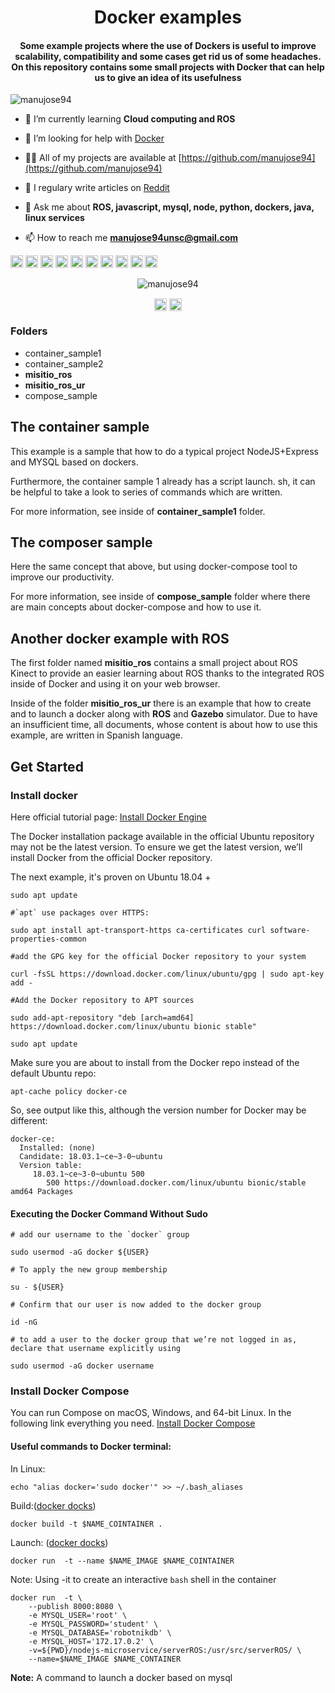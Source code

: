 <h1 align="center">Docker examples</h1>
<h4 align="center"> Some example projects where the use of Dockers is useful to improve scalability, compatibility and some cases get rid us of some headaches. On this repository contains some small projects with Docker that can help us to give an idea of its usefulness</h4>

<p align="left"> <img src="https://komarev.com/ghpvc/?username=manujose94" alt="manujose94" /> </p>

- 🌱 I’m currently learning **Cloud computing and ROS**

- 🤔 I’m looking for help with [Docker](https://github.com/manujose94/Docker)

- 👨‍💻 All of my projects are available at [https://github.com/manujose94](https://github.com/manujose94)

- 📝 I regulary write articles on [Reddit](Reddit)

- 💬 Ask me about **ROS, javascript, mysql, node, python, dockers, java, linux services**

- 📫 How to reach me **manujose94unsc@gmail.com**

<p align="left"><img src="https://devicons.github.io/devicon/devicon.git/icons/bootstrap/bootstrap-plain.svg" alt="bootstrap" width="20" height="20"/> <img src="https://devicons.github.io/devicon/devicon.git/icons/css3/css3-original-wordmark.svg" alt="css3" width="20" height="20"/> <img src="https://devicons.github.io/devicon/devicon.git/icons/docker/docker-original-wordmark.svg" alt="docker" width="20" height="20"/> <img src="https://devicons.github.io/devicon/devicon.git/icons/javascript/javascript-original.svg" alt="javascript" width="20" height="20"/> <img src="https://devicons.github.io/devicon/devicon.git/icons/typescript/typescript-original.svg" alt="typescript" width="20" height="20"/> <img src="https://devicons.github.io/devicon/devicon.git/icons/mysql/mysql-original-wordmark.svg" alt="mysql" width="20" height="20"/> <img src="https://devicons.github.io/devicon/devicon.git/icons/nodejs/nodejs-original-wordmark.svg" alt="nodejs" width="20" height="20"/> <img src="https://devicons.github.io/devicon/devicon.git/icons/python/python-original-wordmark.svg" alt="python" width="20" height="20"/> <img src="https://devicons.github.io/devicon/devicon.git/icons/linux/linux-original.svg" alt="linux" width="20" height="20"/> <img src="https://devicons.github.io/devicon/devicon.git/icons/express/express-original-wordmark.svg" alt="express" width="20" height="20"/></p><p align="center"> <img src="https://github-readme-stats.vercel.app/api?username=manujose94&show_icons=true" alt="manujose94" /> </p>

<p align="center">
<a href="https://twitter.com/@xmanuhlx" target="blank"><img align="center" src="https://cdn.jsdelivr.net/npm/simple-icons@3.0.1/icons/twitter.svg" alt="@xmanuhlx" height="20" width="20" /></a>
<a href="https://instagram.com/manueljose50" target="blank"><img align="center" src="https://cdn.jsdelivr.net/npm/simple-icons@3.0.1/icons/instagram.svg" alt="manueljose50" height="20" width="20" /></a>
</p>

### Folders

- container_sample1
- container_sample2
- **misitio_ros**
- **misitio_ros_ur** 
- compose_sample

## The container sample

This example is a sample that how to do a typical project NodeJS+Express and MYSQL based on dockers.

Furthermore, the container sample 1 already has a script launch. sh, it can be helpful  to take a look to series of commands which are written.

For more information, see inside of **container_sample1** folder.

## The composer sample

Here the same concept that above, but using docker-compose tool to improve our productivity. 

For more information, see inside of **compose_sample** folder where there are main concepts about docker-compose and how to use it.

## Another docker example with ROS

The first folder named **misitio_ros** contains a small project about ROS Kinect to provide an easier learning about ROS thanks to the integrated ROS inside of Docker and using it on your web browser.

Inside of the folder **misitio_ros_ur** there is an example that how to create and to launch a docker along with **ROS** and **Gazebo** simulator.
Due to have an insufficient time, all documents, whose content is about how to use this example, are written in Spanish language.

 ## Get Started

### Install docker

Here official tutorial page:  [Install Docker Engine](https://docs.docker.com/engine/install/)

The Docker installation package available in the official Ubuntu repository may not be the latest version. To ensure we get the latest version, we’ll install Docker from the official Docker repository.

The next example, it's proven on Ubuntu 18.04 +

```shell
sudo apt update

#`apt` use packages over HTTPS:

sudo apt install apt-transport-https ca-certificates curl software-properties-common

#add the GPG key for the official Docker repository to your system

curl -fsSL https://download.docker.com/linux/ubuntu/gpg | sudo apt-key add -

#Add the Docker repository to APT sources

sudo add-apt-repository "deb [arch=amd64] https://download.docker.com/linux/ubuntu bionic stable"

sudo apt update
```

Make sure you are about to install from the Docker repo instead of the default Ubuntu repo:

```shell
apt-cache policy docker-ce
```

So, see output like this, although the version number for Docker may be different:

```shell
docker-ce:
  Installed: (none)
  Candidate: 18.03.1~ce~3-0~ubuntu
  Version table:
     18.03.1~ce~3-0~ubuntu 500
        500 https://download.docker.com/linux/ubuntu bionic/stable amd64 Packages
```



#### Executing the Docker Command Without Sudo

```shell
# add our username to the `docker` group

sudo usermod -aG docker ${USER}

# To apply the new group membership

su - ${USER}

# Confirm that our user is now added to the docker group 

id -nG

# to add a user to the docker group that we’re not logged in as, declare that username explicitly using

sudo usermod -aG docker username

```



### Install Docker Compose

You can run Compose on macOS, Windows, and 64-bit Linux. In the following link everything you need.  [Install Docker Compose](https://docs.docker.com/compose/install/)



#### Useful commands to Docker terminal:

In Linux:

```shell
echo "alias docker='sudo docker'" >> ~/.bash_aliases
```

Build:([docker docks](https://docs.docker.com/engine/reference/commandline/build/))

```
docker build -t $NAME_COINTAINER .
```

Launch: ([docker docks](https://docs.docker.com/engine/reference/commandline/run/))

```
docker run  -t --name $NAME_IMAGE $NAME_COINTAINER
```

Note: Using -it to create an interactive `bash` shell in the container

```shell
docker run  -t \
	--publish 8000:8080 \
	-e MYSQL_USER='root' \
	-e MYSQL_PASSWORD='student' \
	-e MYSQL_DATABASE='robotnikdb' \
	-e MYSQL_HOST='172.17.0.2' \
	-v=${PWD}/nodejs-microservice/serverROS:/usr/src/serverROS/ \
	--name=$NAME_IMAGE $NAME_CONTAINER
```

**Note:** A command to launch a docker based on mysql



